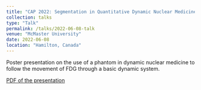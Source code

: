 ```yaml
---
title: "CAP 2022: Segmentation in Quantitative Dynamic Nuclear Medicine: The Insufficiency of AAPM’s TG-211"
collection: talks
type: "Talk"
permalink: /talks/2022-06-08-talk
venue: "McMaster University"
date: 2022-06-08
location: "Hamilton, Canada"
---
```

Poster presentation on the use of a phantom in dynamic nuclear medicine to follow the movement of FDG through a basic dynamic system. 

[PDF of the presentation](https://argilfea.github.io/philippethemedicalphysicist.github.io/files/CAP2022_Poster_v2.pdf)<br>
